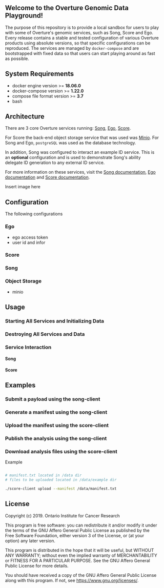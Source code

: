 Welcome to the Overture Genomic Data Playground!
---

The purpose of this repository is to provide a local sandbox for users to play with some of Overture's genomic services, such as Song, Score and Ego. 
Every release contains a stable and tested configuration of various Overture products using absolute versions, so that specific configurations can be reproduced. 
The services are managed by `docker-compose` and are bootstrapped with fixed data so that users can start playing around as fast as possible.

## System Requirements
- docker engine version >= **18.06.0**
- docker-compose version >= **1.22.0**
- compose file format version >= **3.7**
- bash

## Architecture
There are 3 core Overture services running: [Song](https://www.overture.bio/products/song), [Ego](https://www.overture.bio/products/ego), [Score](https://www.overture.bio/products/score). 

For Score the back-end object storage service that was used was [Minio](https://min.io/). For Song and Ego, `postgreSQL` was used as the database technology.

In addition, Song was configured to interact an example ID service. This is an **optional** configuration and is used to demonstrate Song's ability delegate ID generation to any external ID service. 

For more information on these services, visit the [Song documentation](https://song-docs.readthedocs.io), [Ego documentation](https://ego.readthedocs.io) and [Score documentation](https://score-docs.readthedocs.io). 

Insert image here

## Configuration
The following configurations
### Ego
- ego access token
- user id and infor
### Score
### Song
### Object Storage
- minio

## Usage
### Starting All Services and Initializing Data
### Destroying All Services and Data
### Service Interaction
#### Song
#### Score

## Examples
### Submit a payload using the song-client
### Generate a manifest using the song-client
### Upload the manifest using the score-client
### Publish the analysis using the song-client
### Download analysis files using the score-client


Example
```bash

# manifest.txt located in /data dir
# files to be uploaded located in /data/example dir

./score-client upload --manifest /data/manifest.txt
```

## License
Copyright (c) 2019. Ontario Institute for Cancer Research

This program is free software: you can redistribute it and/or modify
it under the terms of the GNU Affero General Public License as
published by the Free Software Foundation, either version 3 of the
License, or (at your option) any later version.

This program is distributed in the hope that it will be useful,
but WITHOUT ANY WARRANTY; without even the implied warranty of
MERCHANTABILITY or FITNESS FOR A PARTICULAR PURPOSE.  See the
GNU Affero General Public License for more details.

You should have received a copy of the GNU Affero General Public License
along with this program.  If not, see <https://www.gnu.org/licenses/>.
